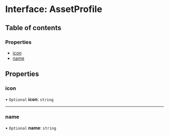 # Interface: AssetProfile

## Table of contents

### Properties

- [icon](AssetProfile.md#icon)
- [name](AssetProfile.md#name)

## Properties

### icon

• `Optional` **icon**: `string`

___

### name

• `Optional` **name**: `string`
